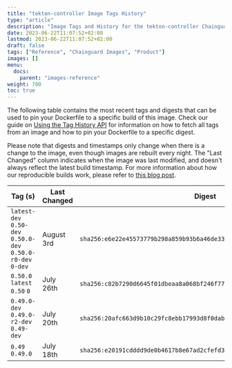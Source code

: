 ```yaml
---
title: "tekton-controller Image Tags History"
type: "article"
description: "Image Tags and History for the tekton-controller Chainguard Image"
date: 2023-06-22T11:07:52+02:00
lastmod: 2023-06-22T11:07:52+02:00
draft: false
tags: ["Reference", "Chainguard Images", "Product"]
images: []
menu:
  docs:
    parent: "images-reference"
weight: 700
toc: true
---
```


The following table contains the most recent tags and digests that can be used to pin your Dockerfile to a specific build of this image. Check our guide on [Using the Tag History API](/chainguard/chainguard-images/using-the-tag-history-api/) for information on how to fetch all tags from an image and how to pin your Dockerfile to a specific digest.

Please note that digests and timestamps only change when there is a change to the image, even though images are rebuilt every night. The "Last Changed" column indicates when the image was last modified, and doesn't always reflect the latest build timestamp. For more information about how our reproducible builds work, please refer to [this blog post](https://www.chainguard.dev/unchained/reproducing-chainguards-reproducible-image-builds).

| Tag (s)                                                       | Last Changed | Digest                                                                    |
|---------------------------------------------------------------|--------------|---------------------------------------------------------------------------|
|  `latest-dev` `0.50-dev` `0.50.0-dev` `0.50.0-r0-dev` `0-dev` | August 3rd   | `sha256:e6e22e45573779b298a859b93b6a46de33021c37f234fb842454f0a55b81b39d` |
|  `0.50.0` `latest` `0.50` `0`                                 | July 26th    | `sha256:c82b7290d6645f01dbeaa8a068bf246f772a305317769040e43530e1c2b829ec` |
|  `0.49.0-dev` `0.49.0-r2-dev` `0.49-dev`                      | July 20th    | `sha256:20afc663d9b10c29fc8ebb17993d8f0dab817c3872903172be3a521c7f416211` |
|  `0.49` `0.49.0`                                              | July 18th    | `sha256:e20191cdddd9de0b4617b8e67ad2cfefd37f8085ee64fa4e38471d4f7da74a9b` |
